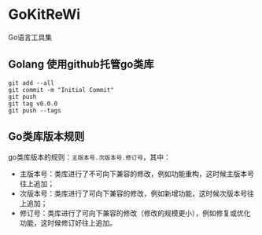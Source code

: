 # GoKitReWi

Go语言工具集

## Golang 使用github托管go类库

```shell
git add --all
git commit -m "Initial Commit"
git push
git tag v0.0.0 
git push --tags
```

## Go类库版本规则

go类库版本的规则：`主版本号.次版本号.修订号`，其中：

- 主版本号：类库进行了不可向下兼容的修改，例如功能重构，这时候主版本号往上追加；
- 次版本号：类库进行了可向下兼容的修改，例如新增功能，这时候次版本号往上追加；
- 修订号：类库进行了可向下兼容的修改（修改的规模更小），例如修复或优化功能，这时候修订好往上追加。